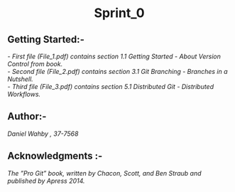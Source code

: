 # **<center>Sprint_0</center>**

## Getting Started:-
_- First file (File_1.pdf) contains section 1.1 Getting Started - About Version Control from book._
<br>
_- Second file (File_2.pdf) contains section 3.1 Git Branching - Branches in a Nutshell._
<br>
_- Third file (File_3.pdf) contains section 5.1 Distributed Git - Distributed Workflows._

## Author:-

_Daniel Wahby , 37-7568_

## Acknowledgments :-
_The ”Pro Git” book, written by Chacon, Scott, and Ben Straub and published by Apress 2014._
